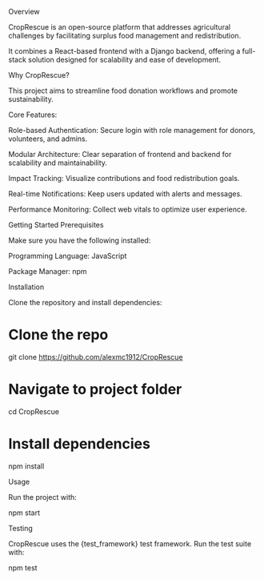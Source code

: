 Overview

CropRescue is an open-source platform that addresses agricultural challenges by facilitating surplus food management and redistribution.

It combines a React-based frontend with a Django backend, offering a full-stack solution designed for scalability and ease of development.

Why CropRescue?

This project aims to streamline food donation workflows and promote sustainability.

Core Features:

Role-based Authentication: Secure login with role management for donors, volunteers, and admins.

Modular Architecture: Clear separation of frontend and backend for scalability and maintainability.

Impact Tracking: Visualize contributions and food redistribution goals.

Real-time Notifications: Keep users updated with alerts and messages.

Performance Monitoring: Collect web vitals to optimize user experience.

Getting Started
Prerequisites

Make sure you have the following installed:

Programming Language: JavaScript

Package Manager: npm

Installation

Clone the repository and install dependencies:

# Clone the repo
git clone https://github.com/alexmc1912/CropRescue

# Navigate to project folder
cd CropRescue

# Install dependencies
npm install

Usage

Run the project with:

npm start

Testing

CropRescue uses the {test_framework} test framework.
Run the test suite with:

npm test
